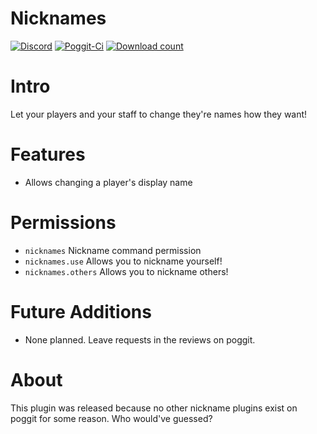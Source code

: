 # Nicknames
[![Discord](https://img.shields.io/badge/chat-on%20discord-7289da.svg)](https://discord.gg/R7kdetE)
[![Poggit-Ci](https://poggit.pmmp.io/ci.shield/jasonwynn10/Nicknames/Nicknames)](https://poggit.pmmp.io/ci/jasonwynn10/Nicknames/Nicknames)
[![Download count](https://poggit.pmmp.io/shield.dl.total/Nicknames)](https://poggit.pmmp.io/p/Nicknames)

# Intro
Let your players and your staff to change they're names how they want!

# Features
* Allows changing a player's display name

# Permissions
* `nicknames` Nickname command permission
* `nicknames.use` Allows you to nickname yourself!
* `nicknames.others` Allows you to nickname others!

# Future Additions
* None planned. Leave requests in the reviews on poggit.

# About
This plugin was released because no other nickname plugins exist on poggit for some reason. Who would've guessed?
